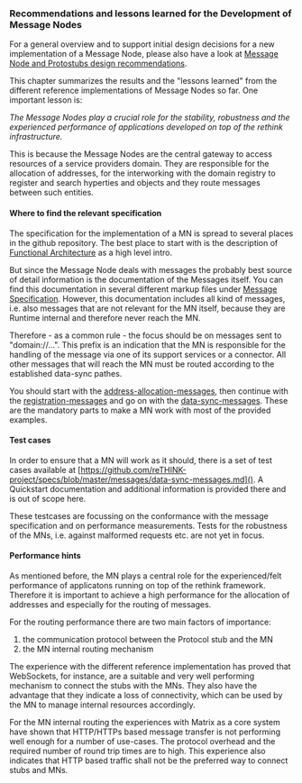 ### Recommendations and lessons learned for the Development of Message Nodes

For a general overview and to support initial design decisions for a new implementation of a Message Node, please also have a look at [Message Node and Protostubs design recommendations](https://github.com/reTHINK-project/specs/blob/master/messaging-framework/msg-node-design.md).

This chapter summarizes the results and the "lessons learned" from the different reference implementations of Message Nodes so far. One important lesson is:

*The Message Nodes play a crucial role for the stability, robustness and the experienced performance of applications developed on top of the rethink infrastructure.*

This is because the Message Nodes are the central gateway to access resources of a service providers domain. They are responsible for the allocation of addresses, for the interworking with the domain registry to register and search hyperties and objects and they route messages between such entities.

#### Where to find the relevant specification

The specification for the implementation of a MN is spread to several places in the github repository. The best place to start with is the description of
[Functional Architecture](https://github.com/reTHINK-project/specs/blob/master/messaging-framework/readme.md) as a high level intro.

But since the Message Node deals with messages the probably best source of detail information is the documentation of the Messages itself. You can find this documentation in several different markup files under [Message Specification](https://github.com/reTHINK-project/specs/tree/master/messages). However, this documentation includes all kind of messages, i.e. also messages that are not relevant for the MN itself, because they are Runtime internal and therefore never reach the MN.

Therefore - as a common rule - the focus should be on messages sent to "domain://...". This prefix is an indication that the MN is responsible for the handling of the message via one of its support services or a connector. All other messages that will reach the MN must be routed according to the established data-sync pathes.

You should start with the [address-allocation-messages](https://github.com/reTHINK-project/specs/blob/master/messages/address-allocation-messages.md), then continue with the [registration-messages](https://github.com/reTHINK-project/specs/blob/master/messages/registration-messages.md) and go on with the [data-sync-messages](https://github.com/reTHINK-project/specs/blob/master/messages/data-sync-messages.md). These are the mandatory parts to make a MN work with most of the provided examples.

#### Test cases

In order to ensure that a MN will work as it should, there is a set of test cases available at [https://github.com/reTHINK-project/specs/blob/master/messages/data-sync-messages.md](). A Quickstart documentation and additional information is provided there and is out of scope here.

These testcases are focussing on the conformance with the message specification and on performance measurements. Tests for the robustness of the MNs, i.e. against malformed requests etc. are not yet in focus.

#### Performance hints

As mentioned before, the MN plays a central role for the experienced/felt performance of applicatons running on top of the rethink framework. Therefore it is important to achieve a high performance for the allocation of addresses and especially for the routing of messages.

For the routing performance there are two main factors of importance:

1. the communication protocol between the Protocol stub and the MN
2. the MN internal routing mechanism

The experience with the different reference implementation has proved that WebSockets, for instance, are a suitable and very well performing mechanism to connect the stubs with the MNs. They also have the advantage that they indicate a loss of connectivity, which can be used by the MN to manage internal resources accordingly.

For the MN internal routing the experiences with Matrix as a core system have shown that HTTP/HTTPs based message transfer is not performing well enough for a number of use-cases. The protocol overhead and the required number of round trip times are to high. This experience also indicates that HTTP based traffic shall not be the preferred way to connect stubs and MNs.
